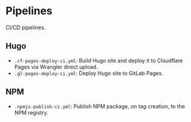# Pipelines

CI/CD pipelines.

## Hugo

+ `.cf-pages-deploy-ci.yml`: Build Hugo site and deploy it to Cloudflare Pages via Wrangler direct upload.
+ `.gl-pages-deploy-ci.yml`: Deploy Hugo site to GitLab Pages.

## NPM

+ `.npmjs-publish-ci.yml`: Publish NPM package, on tag creation, to the NPM registry.
